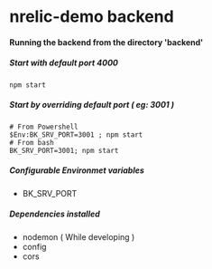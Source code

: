 
# nrelic-demo backend

#### Running the backend from the directory 'backend'
##### Start with default port 4000
```
npm start
```
##### Start by overriding default port ( eg: 3001 )
```
# From Powershell
$Env:BK_SRV_PORT=3001 ; npm start
# From bash
BK_SRV_PORT=3001; npm start
```
##### Configurable Environmet variables
- BK_SRV_PORT
##### Dependencies installed
- nodemon    ( While developing )
- config
- cors
